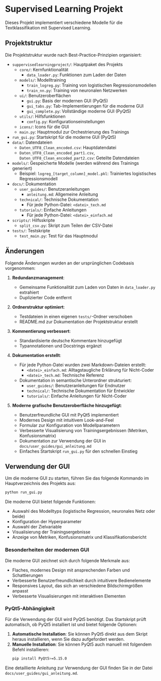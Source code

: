 # Supervised Learning Projekt

Dieses Projekt implementiert verschiedene Modelle für die Textklassifikation mit Supervised Learning.

## Projektstruktur

Die Projektstruktur wurde nach Best-Practice-Prinzipien organisiert:

- `suppervisedlearningproject/`: Hauptpaket des Projekts
  - `core/`: Kernfunktionalität
    - `data_loader.py`: Funktionen zum Laden der Daten
  - `models/`: Modelltraining
    - `train_logreg.py`: Training von logistischen Regressionsmodellen
    - `train_nn.py`: Training von neuronalen Netzwerken
  - `ui/`: Benutzeroberflächen
    - `gui.py`: Basis der modernen GUI (PyQt5)
    - `gui_tabs.py`: Tab-Implementierungen für die moderne GUI
    - `gui_complete.py`: Vollständige moderne GUI (PyQt5)
  - `utils/`: Hilfsfunktionen
    - `config.py`: Konfigurationseinstellungen
  - `icons/`: Icons für die GUI
  - `main.py`: Hauptmodul zur Orchestrierung des Trainings
- `run_gui.py`: Startskript für die moderne GUI (PyQt5)
- `data/`: Datendateien
  - `Daten_UTF8_Clean_encoded.csv`: Hauptdatendatei
  - `Daten_UTF8_Clean_encoded_part1.csv`, `Daten_UTF8_Clean_encoded_part2.csv`: Geteilte Datendateien
- `models/`: Gespeicherte Modelle (werden während des Trainings generiert)
  - Beispiel: `logreg_[target_column]_model.pkl`: Trainiertes logistisches Regressionsmodell
- `docs/`: Dokumentation
  - `user_guides/`: Benutzeranleitungen
    - `anleitung.md`: Allgemeine Anleitung
  - `technical/`: Technische Dokumentation
    - Für jede Python-Datei: `<datei>_tech.md`
  - `tutorials/`: Einfache Anleitungen
    - Für jede Python-Datei: `<datei>_einfach.md`
- `scripts/`: Hilfsskripte
  - `split_csv.py`: Skript zum Teilen der CSV-Datei
- `tests/`: Testskripte
  - `test_main.py`: Test für das Hauptmodul

## Änderungen

Folgende Änderungen wurden an der ursprünglichen Codebasis vorgenommen:

1. **Redundanzmanagement**:
   - Gemeinsame Funktionalität zum Laden von Daten in `data_loader.py` extrahiert
   - Duplizierter Code entfernt

2. **Ordnerstruktur optimiert**:
   - Testdateien in einen eigenen `tests/`-Ordner verschoben
   - README.md zur Dokumentation der Projektstruktur erstellt

3. **Kommentierung verbessert**:
   - Standardisierte deutsche Kommentare hinzugefügt
   - Typannotationen und Docstrings ergänzt

4. **Dokumentation erstellt**:
   - Für jede Python-Datei wurden zwei Markdown-Dateien erstellt:
     - `<datei>_einfach.md`: Alltagstaugliche Erklärung für Nicht-Coder
     - `<datei>_tech.md`: Technische Referenz
   - Dokumentation in semantische Unterordner strukturiert:
     - `user_guides/`: Benutzeranleitungen für Endnutzer
     - `technical/`: Technische Dokumentation für Entwickler
     - `tutorials/`: Einfache Anleitungen für Nicht-Coder

5. **Moderne grafische Benutzeroberfläche hinzugefügt**:
   - Benutzerfreundliche GUI mit PyQt5 implementiert
   - Modernes Design mit intuitivem Look-and-Feel
   - Formular zur Konfiguration von Modellparametern
   - Verbesserte Visualisierung von Trainingsergebnissen (Metriken, Konfusionsmatrix)
   - Dokumentation zur Verwendung der GUI in `docs/user_guides/gui_anleitung.md`
   - Einfaches Startskript `run_gui.py` für den schnellen Einstieg

## Verwendung der GUI

Um die moderne GUI zu starten, führen Sie das folgende Kommando im Hauptverzeichnis des Projekts aus:

```bash
python run_gui.py
```

Die moderne GUI bietet folgende Funktionen:

- Auswahl des Modelltyps (logistische Regression, neuronales Netz oder beide)
- Konfiguration der Hyperparameter
- Auswahl der Zielvariable
- Visualisierung der Trainingsergebnisse
- Anzeige von Metriken, Konfusionsmatrix und Klassifikationsbericht

### Besonderheiten der modernen GUI

Die moderne GUI zeichnet sich durch folgende Merkmale aus:

- Flaches, modernes Design mit ansprechenden Farben und Schattierungen
- Verbesserte Benutzerfreundlichkeit durch intuitivere Bedienelemente
- Responsives Layout, das sich an verschiedene Bildschirmgrößen anpasst
- Verbesserte Visualisierungen mit interaktiven Elementen

### PyQt5-Abhängigkeit

Für die Verwendung der GUI wird PyQt5 benötigt. Das Startskript prüft automatisch, ob PyQt5 installiert ist und bietet folgende Optionen:

1. **Automatische Installation**: Sie können PyQt5 direkt aus dem Skript heraus installieren, wenn Sie dazu aufgefordert werden.
2. **Manuelle Installation**: Sie können PyQt5 auch manuell mit folgendem Befehl installieren:
   ```bash
   pip install PyQt5>=5.15.0
   ```

Eine detaillierte Anleitung zur Verwendung der GUI finden Sie in der Datei `docs/user_guides/gui_anleitung.md`.
